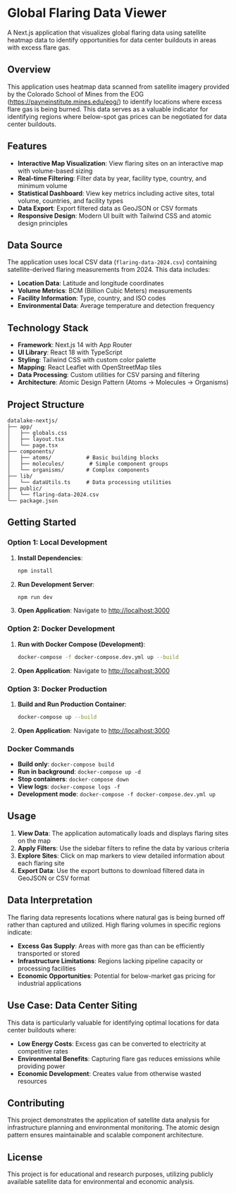 # Global Flaring Data Viewer

A Next.js application that visualizes global flaring data using satellite heatmap data to identify opportunities for data center buildouts in areas with excess flare gas.

## Overview

This application uses heatmap data scanned from satellite imagery provided by the Colorado School of Mines from the EOG (https://payneinstitute.mines.edu/eog/) to identify locations where excess flare gas is being burned. This data serves as a valuable indicator for identifying regions where below-spot gas prices can be negotiated for data center buildouts.

## Features

- **Interactive Map Visualization**: View flaring sites on an interactive map with volume-based sizing
- **Real-time Filtering**: Filter data by year, facility type, country, and minimum volume
- **Statistical Dashboard**: View key metrics including active sites, total volume, countries, and facility types
- **Data Export**: Export filtered data as GeoJSON or CSV formats
- **Responsive Design**: Modern UI built with Tailwind CSS and atomic design principles

## Data Source

The application uses local CSV data (`flaring-data-2024.csv`) containing satellite-derived flaring measurements from 2024. This data includes:

- **Location Data**: Latitude and longitude coordinates
- **Volume Metrics**: BCM (Billion Cubic Meters) measurements
- **Facility Information**: Type, country, and ISO codes
- **Environmental Data**: Average temperature and detection frequency

## Technology Stack

- **Framework**: Next.js 14 with App Router
- **UI Library**: React 18 with TypeScript
- **Styling**: Tailwind CSS with custom color palette
- **Mapping**: React Leaflet with OpenStreetMap tiles
- **Data Processing**: Custom utilities for CSV parsing and filtering
- **Architecture**: Atomic Design Pattern (Atoms → Molecules → Organisms)

## Project Structure

```
datalake-nextjs/
├── app/
│   ├── globals.css
│   ├── layout.tsx
│   └── page.tsx
├── components/
│   ├── atoms/           # Basic building blocks
│   ├── molecules/        # Simple component groups
│   └── organisms/       # Complex components
├── lib/
│   └── dataUtils.ts     # Data processing utilities
├── public/
│   └── flaring-data-2024.csv
└── package.json
```

## Getting Started

### Option 1: Local Development

1. **Install Dependencies**:
   ```bash
   npm install
   ```

2. **Run Development Server**:
   ```bash
   npm run dev
   ```

3. **Open Application**:
   Navigate to [http://localhost:3000](http://localhost:3000)

### Option 2: Docker Development

1. **Run with Docker Compose (Development)**:
   ```bash
   docker-compose -f docker-compose.dev.yml up --build
   ```

2. **Open Application**:
   Navigate to [http://localhost:3000](http://localhost:3000)

### Option 3: Docker Production

1. **Build and Run Production Container**:
   ```bash
   docker-compose up --build
   ```

2. **Open Application**:
   Navigate to [http://localhost:3000](http://localhost:3000)

### Docker Commands

- **Build only**: `docker-compose build`
- **Run in background**: `docker-compose up -d`
- **Stop containers**: `docker-compose down`
- **View logs**: `docker-compose logs -f`
- **Development mode**: `docker-compose -f docker-compose.dev.yml up`

## Usage

1. **View Data**: The application automatically loads and displays flaring sites on the map
2. **Apply Filters**: Use the sidebar filters to refine the data by various criteria
3. **Explore Sites**: Click on map markers to view detailed information about each flaring site
4. **Export Data**: Use the export buttons to download filtered data in GeoJSON or CSV format

## Data Interpretation

The flaring data represents locations where natural gas is being burned off rather than captured and utilized. High flaring volumes in specific regions indicate:

- **Excess Gas Supply**: Areas with more gas than can be efficiently transported or stored
- **Infrastructure Limitations**: Regions lacking pipeline capacity or processing facilities
- **Economic Opportunities**: Potential for below-market gas pricing for industrial applications

## Use Case: Data Center Siting

This data is particularly valuable for identifying optimal locations for data center buildouts where:

- **Low Energy Costs**: Excess gas can be converted to electricity at competitive rates
- **Environmental Benefits**: Capturing flare gas reduces emissions while providing power
- **Economic Development**: Creates value from otherwise wasted resources

## Contributing

This project demonstrates the application of satellite data analysis for infrastructure planning and environmental monitoring. The atomic design pattern ensures maintainable and scalable component architecture.

## License

This project is for educational and research purposes, utilizing publicly available satellite data for environmental and economic analysis.
